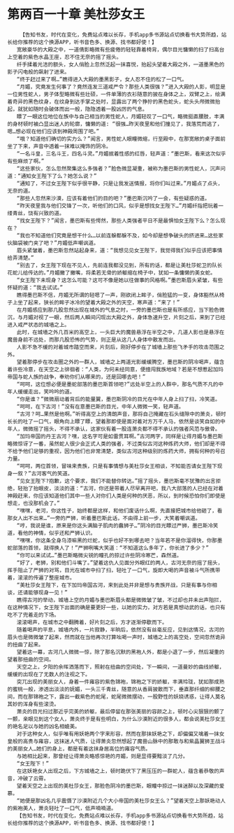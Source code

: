 # 第两百一十章 美杜莎女王
        【告知书友，时代在变化，免费站点难以长存，手机app多书源站点切换看书大势所趋，站长给你推荐的这个换源APP，听书音色多、换源、找书都好使！】
       宽敞豪华的大殿之中，一道倩影略微有些疲倦的轻轻靠着椅背，偶尔目光慵懒的扫了扫高台上空着的紫色水晶王座，忍不住无奈的摇了摇头。
       纤手揉着光洁的额头，女人俏脸上忽然泛起一抹喜悦，抬起头望着大殿之外，一道墨黑色的影子闪电般的飙射了进来。
       “终于赶过来了啊…”瞧得进入大殿的墨黑影子，女人忍不住的松了一口气。
       “月媚，究竟发生何事了？竟然连发三道戒严令？那些人类很强？”进入大殿的人影，明显是一位男性蛇人，男子体型略微有些壮硕，一件单薄的衣衫随意的披在身体之上，双臂之上，绘满着奇异的黑色纹身，在纹身到达手掌之处时，显露出了两个狰狞的黑色蛇头，蛇头头颅微微抬起，就犹如随时会破体而出一般，隐隐透着一股凶厉的气息。
       瞟了一眼这位地位在族中与自己相当的男性蛇人，月媚轻叹了一口气，略微挺直腰肢，丰满的身材顿时被凸显出迷人的轮廓，慵懒的道: “很强…昨天夜里和他们撞见了，我落荒而逃了，嗯…想必现在他们应该到神殿周围了吧。”
       “哦？知道他们确切的实力么？”闻言，男性蛇人眼瞳微缩，行至殿中，在那宽敞的桌子面前坐了下来，声音中透着一抹难以掩饰的阴冷。
       “一名斗皇，三名斗王，四名斗灵。”月媚抿着性感的红唇，轻声道：“墨巴斯，看来这次似乎有些麻烦了啊。”
       “这些家伙，怎么忽然聚集这么多强者？”脸色微显凝重，被称为墨巴斯的男性蛇人，沉声问道：“通知女王陛下了么？她怎么说？”
       “通知了，不过女王陛下似乎很平静，只是让我发送情报，将你们叫过来。”月媚点了点头，无奈的道。
       “那些人忽然来沙漠，应该有着他们的目的吧？”墨巴斯沉吟了一会，有些疑惑的道。
       “昨天夜里我与他们交锋了一次，听他们的口风，似乎是想找女王陛下…”月媚纤指把玩着一缕青丝，饶有兴致的道。
       “找女王陛下？”闻言，墨巴斯有些愕然，那些人类强者平日不是最惧怕女王陛下么？怎么现在？
       “我也不知道他们究竟是想干什么…以前连躲都躲不及，如今却是想争破头的挤进来…这些家伙脑袋被门夹了吧？”月媚低声嘲讽道。
       眉头紧皱着，墨巴斯忽然站起身来，道：“我想见见女王陛下，我觉得我们似乎应该把事情给弄清楚。”
       “别去了，女王陛下现在不见人，先前连我都没见到，所有的话，都是让美杜莎蛇卫的队长花蛇儿给传达的。”月媚撇了撇嘴，将柔若无骨的娇躯缩在椅子中，犹如一条慵懒的美女蛇。
       “女王陛下未现身？这怎么可能？这可不像是她以往做事的风格啊。”墨巴斯眉头紧皱，有些怀疑的道：“我去试试。”
       瞧得墨巴斯不信，月媚无所谓的轻嗯了一声，刚欲闭上眸子，俏脸猛的一变，身体豁然从椅子上坐了起来，狭长的眸子冰冷的望着大殿之外的天空，寒声道：“来了！”
       在月媚感应到那几股忽然出现在城外的气息之时，一旁的墨巴斯也是有所感应，当下脸色微沉，与月媚对视了一眼，然后两人瞬间闪现出大殿之外，身体急速升空，片刻之后，来到了已经进入戒严状态的城墙之上。
       此时，在城墙之外几百米的高空上，一头巨大的魔兽悬浮在半空之中，几道人影也是悬浮在魔兽身前不远处，而那几股恐怖的气势，则正是从这几人身体中散发而出。
       人影不急不缓的对着城市踏空而来，片刻后，刚好停步在了城墙上那些飞矛手的攻击范围之外。
       望着那停步在攻击圈之外的一群人，城墙之上两道光影缓缓腾空，墨巴斯的阴冷喝声，蕴含着许些冷意，在天空之上徘徊者：“人类，为何未经同意，便擅闯我族地域？若是不想惹起加玛帝国与蛇人族的战争，奉劝你们从哪来的，还是回哪去吧！”
       “呵呵，这位想必便是墨蛇部落的墨巴斯首领吧?”远处半空上的人群中，那名气质不凡的中年人缓缓走出，笑吟吟的道。
       “你是谁？”微微扇动着背后的能量翼，墨巴斯阴冷的目光在中年人身上扫了扫，冷笑道。
       “呵呵，在下古河！”没有在意墨巴斯的目光，中年人微微一笑，轻声道。
       “古河？呵…果然是他啊。”听得高空上的清朗声音，那将自己掩藏在石头缝隙中的萧炎，顿时长长的吐了一口气，眼角向上瞟了瞟，望着那即使是面对着对方万千人马，依然是谈笑自如的中年人，微微摇了摇头，不得不承认，这家伙有着一股连萧炎都不得不承认的强者风范与傲骨。
       “加玛帝国的丹王古河？嘿，这名字可是如雷贯耳啊。”古河两字，同样是让得月媚与墨巴斯略微惊讶了一番，虽然蛇人很少会正式人类的强者，不过类似古河这种炼药大师，他们却是不得不给予他们足够的重视，因为他们也非常清楚，类似古河这种级别的炼药大师，拥有何种的号召力量。
       “呵呵，两位首领，冒味来贵族，只是有事情想与美杜莎女王相谈，不知能否请女王陛下现身一叙？”古河客气的笑道。
       “见女王陛下?抱歉，这个要求，我们不能替你转达。”摇了摇头，墨巴斯毫不犹豫的出言拒绝，轻抬了抬眼皮，淡淡的道：“古河，你还是带着人尽早离开吧，我八大部落的人已经在对着神殿赶来，你应该知道他们其中一些人对你们人类是何种的厌恶，所以，到时候恐怕你们即使是想走，也没那机会了。”
       “嘿嘿，老河，你这性子，始终都是这样，和他们废话什么啊，先直接把城市给他砸了，看那女人出不出来…”一旁的严狮，听着墨巴斯此话，不由得上前一步，大笑着嘲讽道。
       “哼，我说是谁，原来是你这头满脑子肌肉的蠢狮子…”阴冷的目光瞟过严狮，墨巴斯冷笑道，看他的神情，似乎还和严狮认识。
       “嘿嘿，你这条全身乌漆嘛黑的烂蛇，似乎也好不到哪去吧？当年若不是你溜得快，你那墨蛇部落的首领，就得换人了！”严狮咧嘴大笑道：“不知道这么多年了，你长进了多少？”
       “你可以来试试…”墨巴斯略微尖锐的瞳孔的掠过许些阴冷寒芒，森然道。
       “好了，老狮，别和他们斗嘴了。”望着这仇人见面分外眼红的两人，古河无奈的摇了摇头，挥手阻止了严狮的对骂，目光在城市中扫了扫，轻吐了一口气，旋即大喝的声音被斗气所携带着，滚滚的传遍了整座城市。
       “美杜莎女王陛下，在下加玛帝国古河，来到此处并非是想与贵族开战，只是有事与你相谈，还请能够现身一见！”
       瞧得古河的举动，城墙上空的月媚与墨巴斯眉头都是微微皱了皱，不过却也并未出声阻拦，在这种情况下，女王陛下出面的确是要更好一些，以她的实力，对方若是真想动武的话，也只有吃不了兜着走的下场。
       滚滚喝声，在城市之中翻腾着，好片刻之后，方才逐渐停歇而下。
       随着喝声的平息，城墙内外，一片寂静，半晌后，依然没有丝毫反应，见到这情况，古河的眉头也是微微皱了起来，然而就在当他再次打算吆喝一声时，城墙之上的高空处，空间忽然诡异的扭曲了起来。
       望着这一幕，古河几人微微一惊，除了那名沉默的黑袍人外，都是小退了一步，然后凝重的望着那扭曲的空间。
       天空之上，夕阳的余晖洒落而下，照射在扭曲的空间处，下一瞬间，一道曼妙的曲线娇躯，缓缓的出现在了无数人的注视之下。
       突兀出现的美丽女人，身着一件雍容的紫色锦袍，锦袍之下的娇躯，丰满玲珑，犹如那成熟的蜜桃一般，渗透出淡淡的妩媚，一头三千青丝，随意的从香肩披散而下，垂直那纤细的柳腰之间，而在那锦袍之下，露出一截紫色的蛇尾，蛇尾微微摆动，一股野性的妖娆诱惑，让得人莫名其妙的浑身有些滚烫。
       萧炎的目光扫过那近乎完美的娇躯，最后停留在那张美丽的容颜之上，顿时心尖狠狠的颤了一颤，亲眼见到这个女人，萧炎终于是有些明白，为什么沙漠附近的很多人，都会说美杜莎女王的艳名足以与她的凶名相媲美。
       对于这种女人，似乎唯有用妖艳两个字来形容，然而在那抹妖艳之下，却偏偏又噙着一抹女皇般的高贵与雍容，这抹迷人气质，让得萧炎忽然想起了魔兽山脉中的那敢与和紫晶翼狮王战斗的美丽女人…她们的身上，都是有着这抹身居高位的雍容气质。
       与她相比起来，那曾经让得萧炎略感惊艳的月媚，则是显得要黯淡了几分。
       “女王陛下！”
       在这妖艳女人出现之后，下方城墙之上，顿时跪伏下了黑压压的一群蛇人，蕴含着恭敬的声音，冲破了云霄。
       望着天空之上出现的美杜莎女王，那脸色阴冷的墨巴斯，眼瞳中掠过一抹迷醉以及深藏的爱慕。
       “她便是那凶名几乎震慑了沙漠附近几个大小帝国的美杜莎女王么？”望着天空上那妖艳动人的紫袍美人，萧炎轻吐了一口气，低声喃喃道。
       【告知书友，时代在变化，免费站点难以长存，手机app多书源站点切换看书大势所趋，站长给你推荐的这个换源APP，听书音色多、换源、找书都好使！】